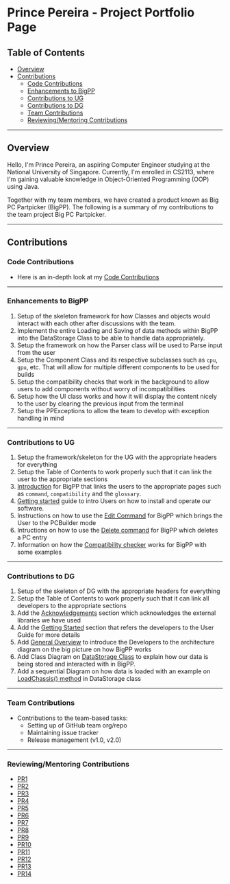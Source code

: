<!-- @@author Magmanat -->
<!-- omit in toc -->
# Prince Pereira - Project Portfolio Page

<!-- omit in toc -->
## Table of Contents
- [Overview](#overview)
- [Contributions](#contributions)
  - [Code Contributions](#code-contributions)
  - [Enhancements to BigPP](#enhancements-to-bigpp)
  - [Contributions to UG](#contributions-to-ug)
  - [Contributions to DG](#contributions-to-dg)
  - [Team Contributions](#team-contributions)
  - [Reviewing/Mentoring Contributions](#reviewingmentoring-contributions)

___

## Overview
Hello, I'm Prince Pereira, an aspiring Computer Engineer studying at the National University of Singapore. Currently, I'm enrolled in CS2113, where I'm gaining valuable knowledge in Object-Oriented Programming (OOP) using Java.

Together with my team members, we have created a product known as Big PC Partpicker (BigPP). The following is a summary of my contributions to the team project Big PC Partpicker.

___

## Contributions

### Code Contributions
 - Here is an in-depth look at my [Code Contributions](https://nus-cs2113-ay2223s2.github.io/tp-dashboard/?search=Magmanat&breakdown=true&sort=groupTitle%20dsc&sortWithin=title&timeframe=commit&mergegroup=&groupSelect=groupByRepos&checkedFileTypes=docs~functional-code~test-code~other&since=2023-02-17)

___

### Enhancements to BigPP
1. Setup of the skeleton framework for how Classes and objects would interact with each other after discussions with the team.
2. Implement the entire Loading and Saving of data methods within BigPP into the DataStorage Class to be able to handle data appropriately.
3. Setup the framework on how the Parser class will be used to Parse input from the user
4. Setup the Component Class and its respective subclasses such as `cpu`, `gpu`, etc. That will allow for multiple different components to be used for builds
5. Setup the compatibility checks that work in the background to allow users to add components without worry of incompatibilities 
6. Setup how the UI class works and how it will display the content nicely to the user by clearing the previous input from the terminal
7. Setup the PPExceptions to allow the team to develop with exception handling in mind

___

### Contributions to UG
1. Setup the framework/skeleton for the UG with the appropriate headers for everything
2. Setup the Table of Contents to work properly such that it can link the user to the appropriate sections
3. [Introduction](https://github.com/AY2223S2-CS2113-T12-2/tp/blob/master/docs/UserGuide.md#introduction) for BigPP that links the users to the appropriate pages such as `command`, `compatibility` and the `glossary`.
4. [Getting started](https://github.com/AY2223S2-CS2113-T12-2/tp/blob/master/docs/UserGuide.md#getting-started) guide to intro Users on how to install and operate our software.
5. Instructions on how to use the [Edit Command](https://github.com/AY2223S2-CS2113-T12-2/tp/blob/master/docs/UserGuide.md#edit-command) for BigPP which brings the User to the PCBuilder mode
6. Intructions on how to use the [Delete command](https://github.com/AY2223S2-CS2113-T12-2/tp/blob/master/docs/UserGuide.md#delete-command) for BigPP which deletes a PC entry
7. Information on how the [Compatibility checker](https://github.com/AY2223S2-CS2113-T12-2/tp/blob/master/docs/UserGuide.md#compatibility-check) works for BigPP with some examples

___

### Contributions to DG
1. Setup of the skeleton of DG with the appropriate headers for everything
2. Setup the Table of Contents to work properly such that it can link all developers to the appropriate sections
3. Add the [Acknowledgements](https://github.com/AY2223S2-CS2113-T12-2/tp/blob/master/docs/DeveloperGuide.md#acknowledgements) section which acknowledges the external libraries we have used
4. Add the [Getting Started](https://github.com/AY2223S2-CS2113-T12-2/tp/blob/master/docs/DeveloperGuide.md#getting-started) section that refers the developers to the User Guide for more details
5. Add [General Overview](https://github.com/AY2223S2-CS2113-T12-2/tp/blob/master/docs/DeveloperGuide.md#general-overview) to introduce the Developers to the architecture diagram on the big picture on how BigPP works
6. Add Class Diagram on [DataStorage Class](https://github.com/AY2223S2-CS2113-T12-2/tp/blob/master/docs/DeveloperGuide.md#datastorage-class) to explain how our data is being stored and interacted with in BigPP.
7. Add a sequential Diagram on how data is loaded with an example on [LoadChassis() method](https://github.com/AY2223S2-CS2113-T12-2/tp/blob/master/docs/DeveloperGuide.md#-loadchassis-method-) in DataStorage class

___

### Team Contributions
 - Contributions to the team-based tasks:
    - Setting up of GitHub team org/repo
    - Maintaining issue tracker
    - Release management (v1.0, v2.0)

___

### Reviewing/Mentoring Contributions
 - [PR1](https://github.com/AY2223S2-CS2113-T12-2/tp/pull/29#discussion_r1126784188 )
 - [PR2](https://github.com/AY2223S2-CS2113-T12-2/tp/pull/32#discussion_r1128278426)
 - [PR3](https://github.com/AY2223S2-CS2113-T12-2/tp/pull/33#discussion_r1128284831)
 - [PR4](https://github.com/AY2223S2-CS2113-T12-2/tp/pull/51#discussion_r1133125838)
 - [PR5](https://github.com/AY2223S2-CS2113-T12-2/tp/pull/58#discussion_r1133278681)
 - [PR6](https://github.com/AY2223S2-CS2113-T12-2/tp/pull/59#discussion_r1133787998)
 - [PR7](https://github.com/AY2223S2-CS2113-T12-2/tp/pull/68#discussion_r1135847024)
 - [PR8](https://github.com/AY2223S2-CS2113-T12-2/tp/pull/69#discussion_r1135855728)
 - [PR9](https://github.com/AY2223S2-CS2113-T12-2/tp/pull/71#discussion_r1135873682)
 - [PR10](https://github.com/AY2223S2-CS2113-T12-2/tp/pull/102#discussion_r1142481833)
 - [PR11](https://github.com/AY2223S2-CS2113-T12-2/tp/pull/103#discussion_r1142507625)
 - [PR12](https://github.com/AY2223S2-CS2113-T12-2/tp/pull/108#discussion_r1144212880)
 - [PR13](https://github.com/AY2223S2-CS2113-T12-2/tp/pull/109#discussion_r1144580115)
 - [PR14](https://github.com/AY2223S2-CS2113-T12-2/tp/pull/144#discussion_r1150873420)

